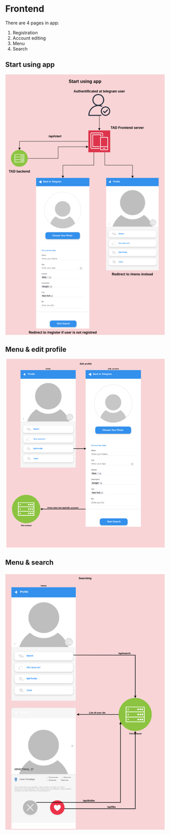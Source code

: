 # Frontend
There are 4 pages in app:
1. Registration
2. Account editing
3. Menu
4. Search

## Start using app
![Start](./media/start.drawio.png)

## Menu & edit profile
![Menu & edit](./media/edit.png)

## Menu & search
![search](./media/search.png)
